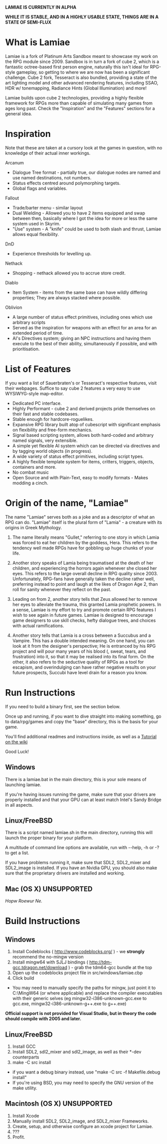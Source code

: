 **LAMIAE IS CURRENTLY IN ALPHA**

**WHILE IT IS STABLE, AND IN A HIGHLY USABLE STATE, THINGS ARE IN A STATE OF SEMI-FLUX**


# What is Lamiae

Lamiae is a fork of Platinum Arts Sandbox meant to showcase my work on the RPG module since 2009.
Sandbox is in turn a fork of cube 2, which is a fantastic octree-based first person engine, naturally this isn't ideal for RPG-style gameplay, so getting to where we are now has been a significant challenge.
Cube 2 fork, Tesseract is also bundled, providing a state of the art lighting model and other advanced rendering features, including SSAO, HDR w/ tonemapping, Radiance Hints (Global Illumination) and more!

Lamiae builds upon cube 2 technologies, providing a highly flexible framework for RPGs more than capable of simulating many games from ages long past.
Check the "Inspiration" and the "Features" sections for a general idea.


# Inspiration

Note that these are taken at a cursory look at the games in question, with no knowledge of their actual inner workings.

Arcanum
* Dialogue Tree format - partially true, our dialogue nodes are named and use named destinations, not numbers.
* Status effects centred around polymorphing targets.
* Global flags and variables.

Fallout
* Trade/barter menu - similar layout
* Dual Wielding - Allowed you to have 2 items equipped and swap between then, basically where I got the idea for more or less the same system used in Skyrim.
* "Use" system - A "knife" could be used to both slash and thrust, Lamiae allows equal flexibility.

DnD
* Experience thresholds for levelling up.

Nethack
* Shopping - nethack allowed you to accrue store credit.

Diablo
* Item System - items from the same base can have wildly differing properties; They are always stacked where possible.

Oblivion
* A large number of status effect primitives, including ones which use arbitrary scripts
* Served as the inspiration for weapons with an effect for an area for an extended period of time.
* AI's Directives system; giving an NPC instructions and having them execute to the best of their ability, simultaneously if possible, and with prioritisation.


# List of Features

If you want a list of Sauerbraten's or Tesseract's respective features, visit their webpages.
Suffice to say cube 2 features a very easy to use WYSIWYG-style map-editor.

* Dedicated PC interface.
* Highly Performant - cube 2 and derived projects pride themselves on their fast and stable codebases.
* Stable enough for hardcore-roguelikes.
* Expansive RPG library built atop of cubescript with significant emphasis on flexibility and free-form mechanics.
* Signal based scripting system, allows both hard-coded and arbitrary named signals, very extensible.
* A simple yet flexible AI system which can be directed via directives and by tagging world objects (in progress).
* A wide variety of status effect primitives, including script types.
* A highly flexible template system for items, critters, triggers, objects, containers and more.
* No combat music
* Open Source and with Plain-Text, easy to modify formats - Makes modding a cinch.


# Origin of the name, "Lamiae"

The name "Lamiae" serves both as a joke and as a descriptor of what an RPG can do.
"Lamiae" itself is the plural form of "Lamia" - a creature with its origins in Greek Mythology.


1. The name literally means "Gullet," referring to one story in which Lamia was forced to eat her children by the goddess, Hera.
This refers to the tendency well made RPGs have for gobbling up huge chunks of your life.

2. Another story speaks of Lamia being traumatised at the death of her children, and experiencing the horrors again whenever she closed her eyes.
This refers to the large overall decline in RPG quality since 2003.
Unfortunately, RPG-fans have generally taken the decline rather well, preferring instead to point and laugh at the likes of Dragon Age 2, than roll for sanity whenever they reflect on the past.

3. Leading on from 2, another story tells that Zeus allowed her to remove her eyes to alleviate the trauma, this granted Lamia prophetic powers.
In a sense, Lamiae is my effort to try and promote certain RPG features I wish to see again in future games.
Lamiae is designed to encourage game designers to use skill checks, hefty dialogue trees, and choices with actual ramifications.

4. Another story tells that Lamia is a cross between a Succubus and a Vampire. This has a double intended meaning.
On one hand, you can look at it from the designer's perspective; He is entranced by his RPG project and will pour many years of his blood (, sweat, tears, and frustration) into it, so that it may be realised into its final form.
On the other, it also refers to the seductive quality of RPGs as a tool for escapism, and overindulging can have rather negative results on your future prospects, Succubi have level drain for a reason you know.


# Run Instructions

If you need to build a binary first, see the section below.

Once up and running, if you want to dive straight into making something, go to data/rpg/games and copy the "base" directory, this is the basis for your game.

You'll find additional readmes and instructions inside, as well as a [Tutorial on the wiki](https://github.com/Hirato/lamiae/wiki/Tutorial)

Good Luck!

## Windows
There is a lamiae.bat in the main directory, this is your sole means of launching lamiae.

If you're having issues running the game, make sure that your drivers are properly installed and that your GPU can at least match Intel's Sandy Bridge in all aspects.


## Linux/FreeBSD
There is a script named lamiae.sh in the main directory, running this will launch the proper binary for your platform.

A multitude of command line options are available, run with --help, -h or -? to get a list.

If you have problems running it, make sure that SDL2, SDL2_mixer and SDL2_image is installed. If you have an Nvidia GPU, you should also make sure that the proprietary drivers are installed and working.


## Mac (OS X) UNSUPPORTED
*Hopw Roewur Ne.*


# Build Instructions

## Windows
1. Install Codeblocks ( http://www.codeblocks.org/ ) - we **strongly** recommend the no-mingw version
2. Install mingw64 with SJLJ bindings ( http://tdm-gcc.tdragon.net/download ) - grab the tdm64-gcc bundle at the top
3. Open up the codeblocks project file in src/windows/lamiae.cbp
4. Click build

* You may need to manually specify the paths for mingw, just point it to C:\MingW64 (or where applicable) and replace the compiler executables with their generic selves (eg mingw32-i386-unknown-gcc.exe to gcc.exe, mingw32-i386-unknown-g++.exe to g++.exe)

**Official support is not provided for Visual Studio, but in theory the code should compile with 2005 and later.**


## Linux/FreeBSD
1. Install GCC
2. Install SDL2, sdl2_mixer and sdl2_image, as well as their *-dev counterparts
3. make -C src install

* if you want a debug binary instead, use "make -C src -f Makefile.debug install"
* If you're using BSD, you may need to specify the GNU version of the make utility.


## Macintosh (OS X) UNSUPPORTED
1. Install Xcode
2. Manually install SDL2, SDL2_image, and SDL2_mixer Frameworks.
3. Create, setup, and otherwise configure an xcode project for Lamiae.
4. ???
5. Profit.
